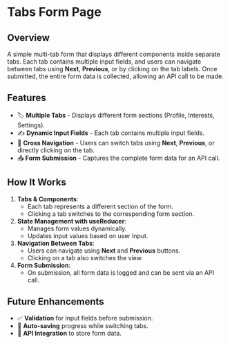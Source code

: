 # Tabs Form Page  

## Overview  
A simple multi-tab form that displays different components inside separate tabs. Each tab contains multiple input fields, and users can navigate between tabs using **Next**, **Previous**, or by clicking on the tab labels. Once submitted, the entire form data is collected, allowing an API call to be made.  

## Features  
- 🏷 **Multiple Tabs** - Displays different form sections (Profile, Interests, Settings).  
- ✍️ **Dynamic Input Fields** - Each tab contains multiple input fields.  
- 🔄 **Cross Navigation** - Users can switch tabs using **Next**, **Previous**, or directly clicking on the tab.  
- 📤 **Form Submission** - Captures the complete form data for an API call.  

## How It Works  
1. **Tabs & Components**:  
   - Each tab represents a different section of the form.  
   - Clicking a tab switches to the corresponding form section.  
2. **State Management with useReducer**:  
   - Manages form values dynamically.  
   - Updates input values based on user input.  
3. **Navigation Between Tabs**:  
   - Users can navigate using **Next** and **Previous** buttons.  
   - Clicking on a tab also switches the view.  
4. **Form Submission**:  
   - On submission, all form data is logged and can be sent via an API call.  

## Future Enhancements  
- ✅ **Validation** for input fields before submission.  
- 🔀 **Auto-saving** progress while switching tabs.  
- 📧 **API Integration** to store form data.  
